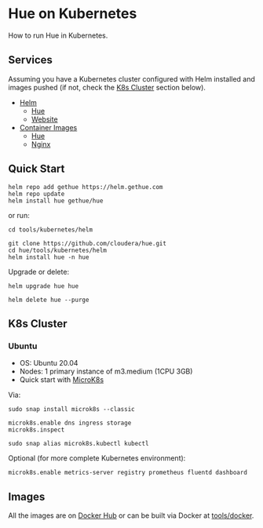 # Hue on Kubernetes

How to run Hue in Kubernetes.

## Services

Assuming you have a Kubernetes cluster configured with Helm installed and images pushed (if not, check the [K8s Cluster](#k8s-cluster) section below).

* [Helm](helm)
   * [Hue](helm/hue)
   * [Website](helm/website)
* [Container Images](/tools/docker)
   * [Hue](/tools/docker/hue)
   * [Nginx](/tools/docker/nginx)

## Quick Start

    helm repo add gethue https://helm.gethue.com
    helm repo update
    helm install hue gethue/hue

or run:

    cd tools/kubernetes/helm

    git clone https://github.com/cloudera/hue.git
    cd hue/tools/kubernetes/helm
    helm install hue -n hue

Upgrade or delete:

    helm upgrade hue hue

    helm delete hue --purge

## K8s Cluster

### Ubuntu

* OS: Ubuntu 20.04
* Nodes: 1 primary instance of m3.medium (1CPU 3GB)
* Quick start with [MicroK8s](https://microk8s.io/#quick-start)

Via:

    sudo snap install microk8s --classic

    microk8s.enable dns ingress storage
    microk8s.inspect

    sudo snap alias microk8s.kubectl kubectl

Optional (for more complete Kubernetes environment):

    microk8s.enable metrics-server registry prometheus fluentd dashboard

## Images

All the images are on [Docker Hub](https://hub.docker.com/repository/docker/gethue/hue) or can be built via Docker at [tools/docker](/tools/docker).

